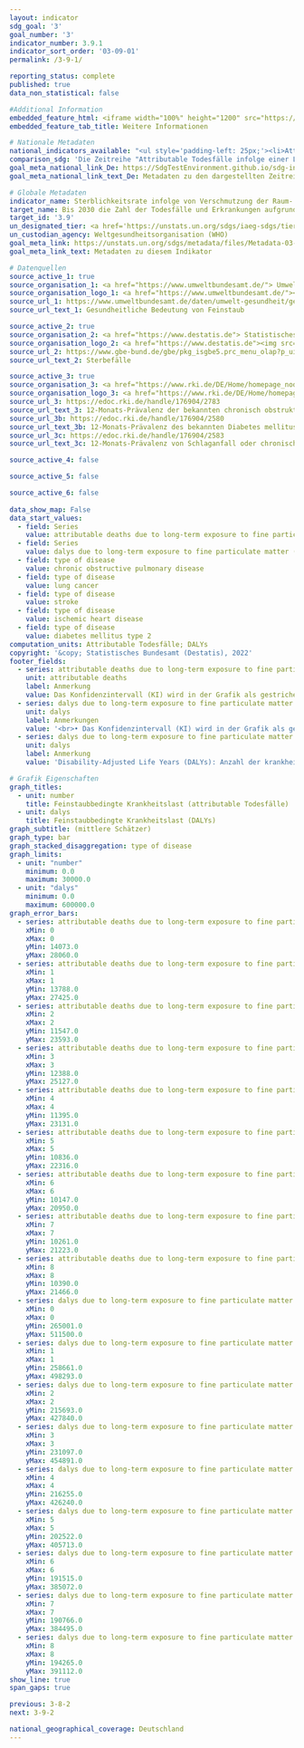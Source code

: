 ```yaml
---
layout: indicator    
sdg_goal: '3'    
goal_number: '3'    
indicator_number: 3.9.1    
indicator_sort_order: '03-09-01'    
permalink: /3-9-1/    

reporting_status: complete    
published: true    
data_non_statistical: false

#Additional Information
embedded_feature_html: <iframe width="100%" height="1200" src="https://sdgtestenvironment.github.io/sdg-indicators/public/AddInfos/de/3.9.1.pdf" frameborder="0" allowFullScreen="true"></iframe>
embedded_feature_tab_title: Weitere Informationen    

# Nationale Metadaten    
national_indicators_available: "<ul style='padding-left: 25px;'><li>Attributable Todesfälle infolge einer Langzeit-Exposition gegenüber Feinstaub (PM₂,₅) in der Bevölkerung ab 25 Jahren</li> <li> DALYs infolge einer Langzeit-Exposition gegenüber Feinstaub (PM₂,₅) in der Bevölkerung ab 25 Jahren</li> <li> Attributable Todesfälle infolge einer Langzeit-Exposition gegenüber Feinstaub (PM₂,₅) in der Bevölkerung ab 25 Jahren nach Art der Erkrankung</li> <li> DALYs infolge einer Langzeit-Exposition gegenüber Feinstaub (PM₂,₅) in der Bevölkerung ab 25 Jahren nach Art der Erkrankung</li></ul>"    
comparison_sdg: 'Die Zeitreihe "Attributable Todesfälle infolge einer Langzeit-Exposition gegenüber Feinstaub (PM₂,₅)<br>in der Bevölkerung ab 25 Jahren" entspricht den globalen Metadaten.<br>Die Zeitreihe "DALYs infolge einer Langzeit-Exposition gegenüber Feinstaub (PM₂,₅) in der Bevölkerung ab 25 Jahren" entspricht nicht den globalen Metadaten, bietet aber zusätzliche Informationen.'    
goal_meta_national_link_De: https://SdgTestEnvironment.github.io/sdg-indicators/public/MetaDe/3.9.1.pdf
goal_meta_national_link_text_De: Metadaten zu den dargestellten Zeitreihen    

# Globale Metadaten    
indicator_name: Sterblichkeitsrate infolge von Verschmutzung der Raum- bzw. Außenluft    
target_name: Bis 2030 die Zahl der Todesfälle und Erkrankungen aufgrund gefährlicher Chemikalien und der Verschmutzung und Verunreinigung von Luft, Wasser und Boden erheblich verringern    
target_id: '3.9'    
un_designated_tier: <a href='https://unstats.un.org/sdgs/iaeg-sdgs/tier-classification/' title='Klicken Sie hier um weitere Informationen zur UN-Tier-Klassifikation zu erhalten.'  target='_blank'>Tier I</a>    
un_custodian_agency: Weltgesundheitsorganisation (WHO)    
goal_meta_link: https://unstats.un.org/sdgs/metadata/files/Metadata-03-09-01.pdf    
goal_meta_link_text: Metadaten zu diesem Indikator        

# Datenquellen
source_active_1: true
source_organisation_1: <a href="https://www.umweltbundesamt.de/"> Umweltbundesamt (UBA) </a>
source_organisation_logo_1: <a href="https://www.umweltbundesamt.de/"><img src="https://g205sdgs.github.io/sdg-indicators/public/OrgImgDe/uba.png" alt="Logo uba" style="height:60px; width:148px"/></a>
source_url_1: https://www.umweltbundesamt.de/daten/umwelt-gesundheit/gesundheitsrisiken-durch-feinstaub
source_url_text_1: Gesundheitliche Bedeutung von Feinstaub

source_active_2: true
source_organisation_2: <a href="https://www.destatis.de"> Statistisches Bundesamt (Destatis) </a>
source_organisation_logo_2: <a href="https://www.destatis.de"><img src="https://g205sdgs.github.io/sdg-indicators/public/OrgImgDe/destatis.png" alt="Logo destatis" style="height:60px; width:148px"/></a>
source_url_2: https://www.gbe-bund.de/gbe/pkg_isgbe5.prc_menu_olap?p_uid=gast&p_aid=89399799&p_sprache=D&p_help=3&p_indnr=670&p_indsp=&p_ityp=H&p_fid
source_url_text_2: Sterbefälle

source_active_3: true
source_organisation_3: <a href="https://www.rki.de/DE/Home/homepage_node.html"> Robert Koch-Institut (RKI) </a>
source_organisation_logo_3: <a href="https://www.rki.de/DE/Home/homepage_node.html"><img src="https://g205sdgs.github.io/sdg-indicators/public/OrgImgDe/rki.png" alt="Logo rki" style="height:60px; width:148px"/></a>
source_url_3: https://edoc.rki.de/handle/176904/2783
source_url_text_3: 12-Monats-Prävalenz der bekannten chronisch obstruktiven Lungenerkrankung (COPD) in Deutschland
source_url_3b: https://edoc.rki.de/handle/176904/2580
source_url_text_3b: 12-Monats-Prävalenz des bekannten Diabetes mellitus in Deutschland
source_url_3c: https://edoc.rki.de/handle/176904/2583
source_url_text_3c: 12-Monats-Prävalenz von Schlaganfall oder chronischen Beschwerden infolge eines Schlaganfalls in Deutschland

source_active_4: false

source_active_5: false

source_active_6: false
    
data_show_map: False    
data_start_values: 
  - field: Series
    value: attributable deaths due to long-term exposure to fine particulate matter (pm2.5) in the population aged 25 years and older
  - field: Series
    value: dalys due to long-term exposure to fine particulate matter (pm2.5) in the population aged 25 years and older
  - field: type of disease
    value: chronic obstructive pulmonary disease
  - field: type of disease
    value: lung cancer
  - field: type of disease
    value: stroke
  - field: type of disease
    value: ischemic heart disease
  - field: type of disease
    value: diabetes mellitus type 2    
computation_units: Attributable Todesfälle; DALYs    
copyright: '&copy; Statistisches Bundesamt (Destatis), 2022'    
footer_fields:
  - series: attributable deaths due to long-term exposure to fine particulate matter (pm2.5) in the population aged 25 years and older
    unit: attributable deaths
    label: Anmerkung
    value: Das Konfidenzintervall (KI) wird in der Grafik als gestrichelten Linie dargestellt.
  - series: dalys due to long-term exposure to fine particulate matter (pm2.5) in the population aged 25 years and older
    unit: dalys
    label: Anmerkungen
    value: '<br>• Das Konfidenzintervall (KI) wird in der Grafik als gestrichelten Linie dargestellt.<br>• Disability-Adjusted Life Years (DALYs): Anzahl der krankheitsspezifisch durch Mortalität und Morbidität verlorenen Lebensjahre infolge einer Feinstaub-Langzeit-Exposition (PM₂,₅).'
  - series: dalys due to long-term exposure to fine particulate matter (pm2.5) in the population aged 25 years and older by type of disease
    unit: dalys
    label: Anmerkung
    value: 'Disability-Adjusted Life Years (DALYs): Anzahl der krankheitsspezifisch durch Mortalität und Morbidität verlorenen Lebensjahre infolge einer Feinstaub-Langzeit-Exposition (PM₂,₅).'    

# Grafik Eigenschaften    
graph_titles:
  - unit: number
    title: Feinstaubbedingte Krankheitslast (attributable Todesfälle)
  - unit: dalys
    title: Feinstaubbedingte Krankheitslast (DALYs)
graph_subtitle: (mittlere Schätzer)    
graph_type: bar
graph_stacked_disaggregation: type of disease    
graph_limits:
  - unit: "number"
    minimum: 0.0
    maximum: 30000.0
  - unit: "dalys"
    minimum: 0.0
    maximum: 600000.0
graph_error_bars:
  - series: attributable deaths due to long-term exposure to fine particulate matter (pm2.5) in the population aged 25 years and older
    xMin: 0
    xMax: 0
    yMin: 14073.0
    yMax: 28060.0
  - series: attributable deaths due to long-term exposure to fine particulate matter (pm2.5) in the population aged 25 years and older
    xMin: 1
    xMax: 1
    yMin: 13788.0
    yMax: 27425.0
  - series: attributable deaths due to long-term exposure to fine particulate matter (pm2.5) in the population aged 25 years and older
    xMin: 2
    xMax: 2
    yMin: 11547.0
    yMax: 23593.0
  - series: attributable deaths due to long-term exposure to fine particulate matter (pm2.5) in the population aged 25 years and older
    xMin: 3
    xMax: 3
    yMin: 12388.0
    yMax: 25127.0
  - series: attributable deaths due to long-term exposure to fine particulate matter (pm2.5) in the population aged 25 years and older
    xMin: 4
    xMax: 4
    yMin: 11395.0
    yMax: 23131.0
  - series: attributable deaths due to long-term exposure to fine particulate matter (pm2.5) in the population aged 25 years and older
    xMin: 5
    xMax: 5
    yMin: 10836.0
    yMax: 22316.0
  - series: attributable deaths due to long-term exposure to fine particulate matter (pm2.5) in the population aged 25 years and older
    xMin: 6
    xMax: 6
    yMin: 10147.0
    yMax: 20950.0
  - series: attributable deaths due to long-term exposure to fine particulate matter (pm2.5) in the population aged 25 years and older
    xMin: 7
    xMax: 7
    yMin: 10261.0
    yMax: 21223.0
  - series: attributable deaths due to long-term exposure to fine particulate matter (pm2.5) in the population aged 25 years and older
    xMin: 8
    xMax: 8
    yMin: 10390.0
    yMax: 21466.0
  - series: dalys due to long-term exposure to fine particulate matter (pm2.5) in the population aged 25 years and older
    xMin: 0
    xMax: 0
    yMin: 265001.0
    yMax: 511500.0
  - series: dalys due to long-term exposure to fine particulate matter (pm2.5) in the population aged 25 years and older
    xMin: 1
    xMax: 1
    yMin: 258661.0
    yMax: 498293.0
  - series: dalys due to long-term exposure to fine particulate matter (pm2.5) in the population aged 25 years and older
    xMin: 2
    xMax: 2
    yMin: 215693.0
    yMax: 427840.0
  - series: dalys due to long-term exposure to fine particulate matter (pm2.5) in the population aged 25 years and older
    xMin: 3
    xMax: 3
    yMin: 231097.0
    yMax: 454891.0
  - series: dalys due to long-term exposure to fine particulate matter (pm2.5) in the population aged 25 years and older
    xMin: 4
    xMax: 4
    yMin: 216255.0
    yMax: 426240.0
  - series: dalys due to long-term exposure to fine particulate matter (pm2.5) in the population aged 25 years and older
    xMin: 5
    xMax: 5
    yMin: 202522.0
    yMax: 405713.0
  - series: dalys due to long-term exposure to fine particulate matter (pm2.5) in the population aged 25 years and older
    xMin: 6
    xMax: 6
    yMin: 191515.0
    yMax: 385072.0
  - series: dalys due to long-term exposure to fine particulate matter (pm2.5) in the population aged 25 years and older
    xMin: 7
    xMax: 7
    yMin: 190766.0
    yMax: 384495.0
  - series: dalys due to long-term exposure to fine particulate matter (pm2.5) in the population aged 25 years and older
    xMin: 8
    xMax: 8
    yMin: 194265.0
    yMax: 391112.0
show_line: true
span_gaps: true    

previous: 3-8-2    
next: 3-9-2    

national_geographical_coverage: Deutschland    
---
```


<span></span>